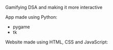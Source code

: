 Gamifying DSA and making it more interactive

App made using Python:
- pygame
- tk

Website made using HTML, CSS and JavaScript:
